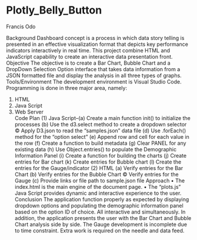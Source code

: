 # Plotly_Belly_Button
Francis Odo

Background 
Dashboard concept is a process in which data story telling is presented in an effective visualization format that depicts key performance indicators interactively in real time. This project combine HTML and JavaScript capability to create an interactive data presentation front.
Objective
The objective is to create a Bar Chart, Bubble Chart and a DropDown Selection Option interface that takes data information from a JSON formatted file and display the analysis in all three types of graphs. 
Tools/Environment
The development environment is Visual Studio Code. Programming is done in three major area, namely:
1.	HTML 
2.	Java Script 
3.	Web Server  
Code Plan
(1)	Java Script–(a) Create a main function init() to initialize the processes
 		(b) Use the d3.select method to create a dropdown selector
		© Apply D3.json to read the “samples.json” data file
		(d) Use .forEach() method for the “option select”
(e) Append row and cell for each value in the row
		(f) Create a function to build metadata
		(g) Clear PANEL for any existing data
		(h) Use Object.entries() to populate the Demographic Information Panel
		(i) Create a function for building the charts
(j) Create entries for Bar chart
(k) Create entries for Bubble chart
(l) Create the entries for the Gauge/indicator
(2) HTML 	(a) Verify entries for the Bar Chart
		(b) Verify entries for the Bubble Chart
		© Verify entries for the Gauge
		(c) Provide links or file path to sample.json file 
 Approach
•	The index.html is the main engine of the document page. 
•	The “plots.js” Java Script provides dynamic and interactive experience to the user.
Conclusion
The application function properly as expected by displaying dropdown options and populating the demographic information panel based on the option ID of choice. All interactive and simultaneously.
 In addition, the application presents the user with the Bar Chart and Bubble Chart analysis side by side. 
The Gauge development is incomplete due to time constraint. Extra work is required on the needle and data feed.
